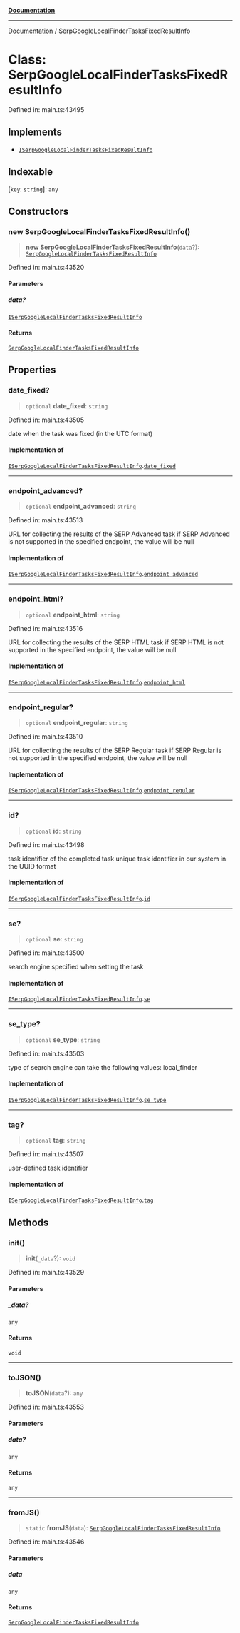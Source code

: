[**Documentation**](../README.md)

***

[Documentation](../README.md) / SerpGoogleLocalFinderTasksFixedResultInfo

# Class: SerpGoogleLocalFinderTasksFixedResultInfo

Defined in: main.ts:43495

## Implements

- [`ISerpGoogleLocalFinderTasksFixedResultInfo`](../interfaces/ISerpGoogleLocalFinderTasksFixedResultInfo.md)

## Indexable

\[`key`: `string`\]: `any`

## Constructors

### new SerpGoogleLocalFinderTasksFixedResultInfo()

> **new SerpGoogleLocalFinderTasksFixedResultInfo**(`data`?): [`SerpGoogleLocalFinderTasksFixedResultInfo`](SerpGoogleLocalFinderTasksFixedResultInfo.md)

Defined in: main.ts:43520

#### Parameters

##### data?

[`ISerpGoogleLocalFinderTasksFixedResultInfo`](../interfaces/ISerpGoogleLocalFinderTasksFixedResultInfo.md)

#### Returns

[`SerpGoogleLocalFinderTasksFixedResultInfo`](SerpGoogleLocalFinderTasksFixedResultInfo.md)

## Properties

### date\_fixed?

> `optional` **date\_fixed**: `string`

Defined in: main.ts:43505

date when the task was fixed (in the UTC format)

#### Implementation of

[`ISerpGoogleLocalFinderTasksFixedResultInfo`](../interfaces/ISerpGoogleLocalFinderTasksFixedResultInfo.md).[`date_fixed`](../interfaces/ISerpGoogleLocalFinderTasksFixedResultInfo.md#date_fixed)

***

### endpoint\_advanced?

> `optional` **endpoint\_advanced**: `string`

Defined in: main.ts:43513

URL for collecting the results of the SERP Advanced task
if SERP Advanced is not supported in the specified endpoint, the value will be null

#### Implementation of

[`ISerpGoogleLocalFinderTasksFixedResultInfo`](../interfaces/ISerpGoogleLocalFinderTasksFixedResultInfo.md).[`endpoint_advanced`](../interfaces/ISerpGoogleLocalFinderTasksFixedResultInfo.md#endpoint_advanced)

***

### endpoint\_html?

> `optional` **endpoint\_html**: `string`

Defined in: main.ts:43516

URL for collecting the results of the SERP HTML task
if SERP HTML is not supported in the specified endpoint, the value will be null

#### Implementation of

[`ISerpGoogleLocalFinderTasksFixedResultInfo`](../interfaces/ISerpGoogleLocalFinderTasksFixedResultInfo.md).[`endpoint_html`](../interfaces/ISerpGoogleLocalFinderTasksFixedResultInfo.md#endpoint_html)

***

### endpoint\_regular?

> `optional` **endpoint\_regular**: `string`

Defined in: main.ts:43510

URL for collecting the results of the SERP Regular task
if SERP Regular is not supported in the specified endpoint, the value will be null

#### Implementation of

[`ISerpGoogleLocalFinderTasksFixedResultInfo`](../interfaces/ISerpGoogleLocalFinderTasksFixedResultInfo.md).[`endpoint_regular`](../interfaces/ISerpGoogleLocalFinderTasksFixedResultInfo.md#endpoint_regular)

***

### id?

> `optional` **id**: `string`

Defined in: main.ts:43498

task identifier of the completed task
unique task identifier in our system in the UUID format

#### Implementation of

[`ISerpGoogleLocalFinderTasksFixedResultInfo`](../interfaces/ISerpGoogleLocalFinderTasksFixedResultInfo.md).[`id`](../interfaces/ISerpGoogleLocalFinderTasksFixedResultInfo.md#id)

***

### se?

> `optional` **se**: `string`

Defined in: main.ts:43500

search engine specified when setting the task

#### Implementation of

[`ISerpGoogleLocalFinderTasksFixedResultInfo`](../interfaces/ISerpGoogleLocalFinderTasksFixedResultInfo.md).[`se`](../interfaces/ISerpGoogleLocalFinderTasksFixedResultInfo.md#se)

***

### se\_type?

> `optional` **se\_type**: `string`

Defined in: main.ts:43503

type of search engine
can take the following values: local_finder

#### Implementation of

[`ISerpGoogleLocalFinderTasksFixedResultInfo`](../interfaces/ISerpGoogleLocalFinderTasksFixedResultInfo.md).[`se_type`](../interfaces/ISerpGoogleLocalFinderTasksFixedResultInfo.md#se_type)

***

### tag?

> `optional` **tag**: `string`

Defined in: main.ts:43507

user-defined task identifier

#### Implementation of

[`ISerpGoogleLocalFinderTasksFixedResultInfo`](../interfaces/ISerpGoogleLocalFinderTasksFixedResultInfo.md).[`tag`](../interfaces/ISerpGoogleLocalFinderTasksFixedResultInfo.md#tag)

## Methods

### init()

> **init**(`_data`?): `void`

Defined in: main.ts:43529

#### Parameters

##### \_data?

`any`

#### Returns

`void`

***

### toJSON()

> **toJSON**(`data`?): `any`

Defined in: main.ts:43553

#### Parameters

##### data?

`any`

#### Returns

`any`

***

### fromJS()

> `static` **fromJS**(`data`): [`SerpGoogleLocalFinderTasksFixedResultInfo`](SerpGoogleLocalFinderTasksFixedResultInfo.md)

Defined in: main.ts:43546

#### Parameters

##### data

`any`

#### Returns

[`SerpGoogleLocalFinderTasksFixedResultInfo`](SerpGoogleLocalFinderTasksFixedResultInfo.md)
